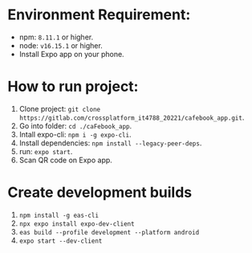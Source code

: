 # Environment Requirement:
* npm: `8.11.1` or higher.
* node: `v16.15.1` or higher.
* Install Expo app on your phone.

# How to run project:
1. Clone project: `git clone https://gitlab.com/crossplatform_it4788_20221/cafebook_app.git`.
1. Go into folder: `cd ./caFebook_app`.
1. Intall expo-cli: `npm i -g expo-cli`.
1. Install dependencies: `npm install --legacy-peer-deps`.
1. run: `expo start`.
1. Scan QR code on Expo app.

# Create development builds
1. `npm install -g eas-cli`
1. `npx expo install expo-dev-client`
1. `eas build --profile development --platform android`
1. `expo start --dev-client`